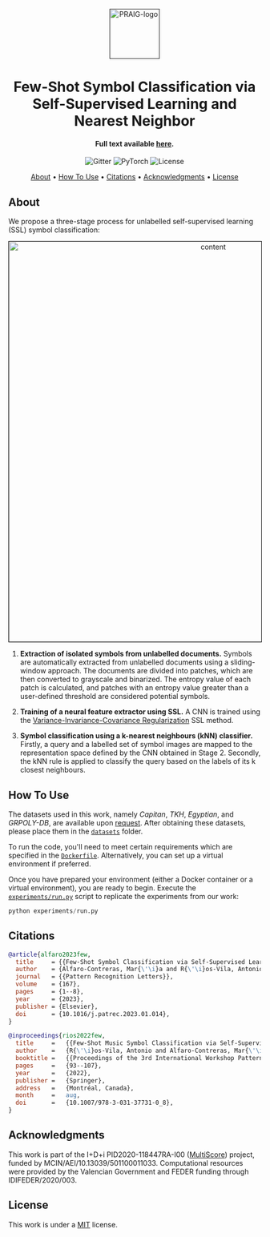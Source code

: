 <p align="center">
  <a href=""><img src="https://i.imgur.com/Iu7CvC1.png" alt="PRAIG-logo" width="100"></a>
</p>

<h1 align="center">Few-Shot Symbol Classification via Self-Supervised Learning and Nearest Neighbor</h1>

<h4 align="center">Full text available <a href="https://doi.org/10.1016/j.patrec.2023.01.014" target="_blank">here</a>.</h4>

<p align="center">
  <img src="https://img.shields.io/badge/python-3.9.0-orange" alt="Gitter">
  <img src="https://img.shields.io/badge/PyTorch-%23EE4C2C.svg?style=flat&logo=PyTorch&logoColor=white" alt="PyTorch">
  <img src="https://img.shields.io/static/v1?label=License&message=MIT&color=blue" alt="License">
</p>


<p align="center">
  <a href="#about">About</a> •
  <a href="#how-to-use">How To Use</a> •
  <a href="#citations">Citations</a> •
  <a href="#acknowledgments">Acknowledgments</a> •
  <a href="#license">License</a>
</p>


## About

We propose a three-stage process for unlabelled self-supervised learning (SSL) symbol classification:

<p align="center">
  <img src="extras/workflow_final.png" alt="content" style="border: 1px solid black; width: 800px;">
</p>

1) **Extraction of isolated symbols from unlabelled documents.** Symbols are automatically extracted from unlabelled documents using a sliding-window approach. The documents are divided into patches, which are then converted to grayscale and binarized. The entropy value of each patch is calculated, and patches with an entropy value greater than a user-defined threshold are considered potential symbols.
    
2) **Training of a neural feature extractor using SSL.** A CNN is trained using the [Variance-Invariance-Covariance Regularization](https://arxiv.org/abs/2105.04906) SSL method. 
    
3) **Symbol classification using a k-nearest neighbours (kNN) classifier.** Firstly, a query and a labelled set of symbol images are mapped to the representation space defined by the CNN obtained in Stage 2. Secondly, the kNN rule is applied to classify the query based on the labels of its k closest neighbours.

## How To Use

The datasets used in this work, namely *Capitan*, *TKH*, *Egyptian*, and *GRPOLY-DB*, are available upon [request](mailto:malfaro@dlsi.ua.es). After obtaining these datasets, please place them in the [`datasets`](datasets) folder. 

To run the code, you'll need to meet certain requirements which are specified in the [`Dockerfile`](Dockerfile). Alternatively, you can set up a virtual environment if preferred.

Once you have prepared your environment (either a Docker container or a virtual environment), you are ready to begin. Execute the [`experiments/run.py`](experiments/run.py) script to replicate the experiments from our work:

```python
python experiments/run.py
```

## Citations

```bibtex
@article{alfaro2023few,
  title     = {{Few-Shot Symbol Classification via Self-Supervised Learning and Nearest Neighbor}},
  author    = {Alfaro-Contreras, Mar{\'\i}a and R{\'\i}os-Vila, Antonio and Valero-Mas, Jose J and Calvo-Zaragoza, Jorge},
  journal   = {{Pattern Recognition Letters}},
  volume    = {167},
  pages     = {1--8},
  year      = {2023},
  publisher = {Elsevier},
  doi       = {10.1016/j.patrec.2023.01.014},
}

@inproceedings{rios2022few,
  title     =   {{Few-Shot Music Symbol Classification via Self-Supervised Learning and Nearest Neighbor}},
  author    =   {R{\'\i}os-Vila, Antonio and Alfaro-Contreras, Mar{\'\i}a and Valero-Mas, Jose J and Calvo-Zaragoza, Jorge},
  booktitle =   {{Proceedings of the 3rd International Workshop Pattern Recognition for Cultural Heritage}},
  pages     =   {93--107},
  year      =   {2022},
  publisher =   {Springer},
  address   =   {Montréal, Canada},
  month     =   aug,
  doi       =   {10.1007/978-3-031-37731-0_8},
}
```

## Acknowledgments

This work is part of the I+D+i PID2020-118447RA-I00 ([MultiScore](https://sites.google.com/view/multiscore-project)) project, funded by MCIN/AEI/10.13039/501100011033. Computational resources were provided by the Valencian Government and FEDER funding through IDIFEDER/2020/003.

## License
This work is under a [MIT](LICENSE) license.
